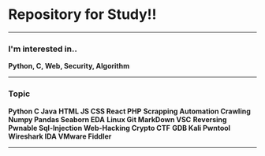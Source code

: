 # __Repository for Study!!__

---
### __I'm interested in..__
**Python, C, Web, Security, Algorithm**


---

### __Topic__
**Python C Java**
**HTML JS CSS React PHP**
**Scrapping Automation Crawling**
**Numpy Pandas Seaborn EDA**
**Linux Git MarkDown VSC**
**Reversing Pwnable Sql-Injection Web-Hacking Crypto CTF**
**GDB Kali Pwntool Wireshark IDA VMware Fiddler**


---